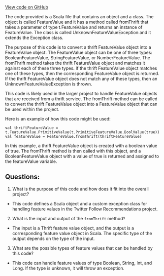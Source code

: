 [View code on GitHub](https://github.com/misbahsy/the-algorithm/follow-recommendations-service/server/src/main/scala/com/twitter/follow_recommendations/models/FeatureValue.scala)

The code provided is a Scala file that contains an object and a class. The object is called FeatureValue and it has a method called fromThrift that takes a parameter of type t.FeatureValue and returns an instance of FeatureValue. The class is called UnknownFeatureValueException and it extends the Exception class. 

The purpose of this code is to convert a thrift FeatureValue object into a FeatureValue object. The FeatureValue object can be one of three types: BooleanFeatureValue, StringFeatureValue, or NumberFeatureValue. The fromThrift method takes the thrift FeatureValue object and matches it against each of these three types. If the thrift FeatureValue object matches one of these types, then the corresponding FeatureValue object is returned. If the thrift FeatureValue object does not match any of these types, then an UnknownFeatureValueException is thrown. 

This code is likely used in the larger project to handle FeatureValue objects that are received from a thrift service. The fromThrift method can be called to convert the thrift FeatureValue object into a FeatureValue object that can be used within the project. 

Here is an example of how this code might be used:

```
val thriftFeatureValue = t.FeatureValue.PrimitiveValue(t.PrimitiveFeatureValue.BoolValue(true))
val featureValue = FeatureValue.fromThrift(thriftFeatureValue)
```

In this example, a thrift FeatureValue object is created with a boolean value of true. The fromThrift method is then called with this object, and a BooleanFeatureValue object with a value of true is returned and assigned to the featureValue variable.
## Questions: 
 1. What is the purpose of this code and how does it fit into the overall project?
- This code defines a Scala object and a custom exception class for handling feature values in the Twitter Follow Recommendations project.

2. What is the input and output of the `fromThrift` method?
- The input is a Thrift feature value object, and the output is a corresponding feature value object in Scala. The specific type of the output depends on the type of the input.

3. What are the possible types of feature values that can be handled by this code?
- This code can handle feature values of type Boolean, String, Int, and Long. If the type is unknown, it will throw an exception.